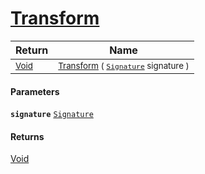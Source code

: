 # [Transform](./OnePixelThinning--Transform.md)



| Return | Name | 
| --- | --- | 
| <sub>[Void](https://docs.microsoft.com/en-us/dotnet/api/System.Void)</sub> | <sub>[Transform](./OnePixelThinning--Transform.md) ( [`Signature`](./../../Signature.md) signature )</sub> | 


#### Parameters
**`signature`**  [`Signature`](./../../Signature.md)<br>
#### Returns
[Void](https://docs.microsoft.com/en-us/dotnet/api/System.Void)<br>
